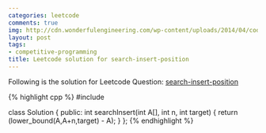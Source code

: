 ```yaml
---
categories: leetcode
comments: true
img: http://cdn.wonderfulengineering.com/wp-content/uploads/2014/04/code-wallpaper-6.png
layout: post
tags:
- competitive-programming
title: Leetcode solution for search-insert-position
---
```


Following is the solution for Leetcode Question: [search-insert-position](https://leetcode.com/problems/search-insert-position/)

{% highlight cpp %}
#include <algorithm>

class Solution {
public:
    int searchInsert(int A[], int n, int target) {
        return (lower_bound(A,A+n,target) - A);
    }
};
{% endhighlight %}